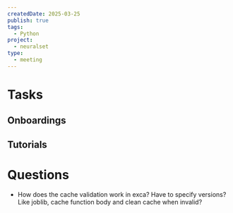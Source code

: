 ```yaml
---
createdDate: 2025-03-25
publish: true
tags:
  - Python
project:
  - neuralset
type:
  - meeting
---
```

# Tasks

## Onboardings

## Tutorials

# Questions
- How does the cache validation work in exca? Have to specify versions?
	Like joblib, cache function body and clean cache when invalid?
